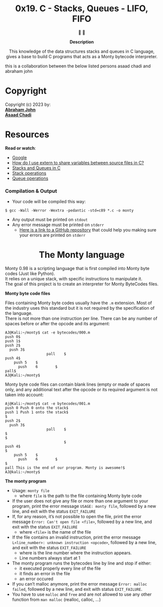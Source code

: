 <h1 align="center">
0x19. C - Stacks, Queues - LIFO, FIFO
</h1>

<p align="center">
   📄 🚀
</p>

<p align="center">
  <strong>
   Description
  </strong>
</p>

<p align="center">
 This knowledge of the data structures stacks and queues in C language, gives a base to build C
   programs that acts as a Monty bytecode interpreter.
</p>
<p>
this is a collaboration between the below listed persons asaad chadi and abraham john
</p>

# Copyright
Copyright (c) 2023 by:<br>[**Abraham John**](https://github.com/Jabrahamjohn)</br>[**Asaad Chadi**](https://github.com/asaadMXLV)

# Resources
<p><strong>Read or watch</strong>:</p>
<ul>
<li><a href="/rltoken/tn1X658KGumYYq_szFJI5w" title="Google" target="_blank">Google</a> </li>
<li><a href="/rltoken/0KVWTdE8xXy__jUfBfakCw" title="How do I use extern to share variables between source files in C?" target="_blank">How do I use extern to share variables between source files in C?</a></li>
<li><a href="/rltoken/udmomL4F4mF630D2Z-ltqg" title="Stacks and Queues in C" target="_blank">Stacks and Queues in C</a> </li>
<li><a href="/rltoken/fj_-SJXW-pWxgAnstsARoQ" title="Stack operations" target="_blank">Stack operations</a></li>
<li><a href="/rltoken/6Y_GVoIH_rV45xd7w0a9FA" title="Queue operations" target="_blank">Queue operations</a></li>
</ul>

### Compilation &amp; Output
<ul>
<li>Your code will be compiled this way:</li>
</ul>
<pre><code>$ gcc -Wall -Werror -Wextra -pedantic -std=c89 *.c -o monty
</code></pre>
<ul>
<li>Any output must be printed on <code>stdout</code></li>
<li>Any error message must be printed on <code>stderr</code>

<ul>
<li><a href="/rltoken/NUGvCZqs609VjEHeutkICw" title="Here is a link to a GitHub repository" target="_blank">Here is a link to a GitHub repository</a> that could help you making sure your errors are printed on <code>stderr</code></li>
</ul></li>
</ul>
<h1 align="center">The Monty language</h1>
<p>Monty 0.98 is a scripting language that is first compiled into Monty byte codes (Just like Python).<br>It relies on a unique stack, with specific instructions to manipulate it.<br> The goal of this project is to create an interpreter for Monty ByteCodes files.</p>
<p><strong>Monty byte code files</strong></p>
<p>Files containing Monty byte codes usually have the <code>.m</code> extension. Most of the industry uses this standard but it is not required by the specification of the language.<br>
There is not more than one instruction per line. There can be any number of spaces before or after the opcode and its argument:</p>
<pre><code>AJ@Kali:~/monty$ cat -e bytecodes/000.m
push 0$
push 1$
push 2$
  push 3$
                   pall    $
push 4$
    push 5    $
      push    6        $
pall$
AJ@Kali:~/monty$
</code></pre>
<p>Monty byte code files can contain blank lines (empty or made of spaces only, and any additional text after the opcode or its required argument is not taken into account:</p>
<pre><code>Aj@Kali:~/monty$ cat -e bytecodes/001.m
push 0 Push 0 onto the stack$
push 1 Push 1 onto the stack$
$
push 2$
  push 3$
                   pall    $
$
$
                           $
push 4$
$
    push 5    $
      push    6        $
$
pall This is the end of our program. Monty is awesome!$
AJ@kali:~/monty$
</code></pre>
<p><strong>The monty program</strong></p>
<ul>
<li>Usage: <code>monty file</code>

<ul>
<li>where <code>file</code> is the path to the file containing Monty byte code</li>
</ul></li>
<li>If the user does not give any file or more than one argument to your program, print the error message <code>USAGE: monty file</code>, followed by a new line, and exit with the status <code>EXIT_FAILURE</code></li>
<li>If, for any reason, it’s not possible to open the file, print the error message <code>Error: Can't open file &lt;file&gt;</code>, followed by a new line, and exit with the status <code>EXIT_FAILURE</code>

<ul>
<li>where <code>&lt;file&gt;</code> is the name of the file</li>
</ul></li>
<li>If the file contains an invalid instruction, print the error message <code>L&lt;line_number&gt;: unknown instruction &lt;opcode&gt;</code>, followed by a new line, and exit with the status <code>EXIT_FAILURE</code>

<ul>
<li>where <line_number> is the line number where the instruction appears.</line_number></li>
<li>Line numbers always start at 1</li>
</ul></li>
<li>The monty program runs the bytecodes line by line and stop if either:

<ul>
<li>it executed properly every line of the file</li>
<li>it finds an error in the file</li>
<li>an error occured</li>
</ul></li>
<li>If you can’t malloc anymore, print the error message <code>Error: malloc failed</code>, followed by a new line, and exit with status <code>EXIT_FAILURE</code>.</li>
<li>You have to use <code>malloc</code> and <code>free</code> and are not allowed to use any other function from <code>man malloc</code> (realloc, calloc, …)</li>
</ul>
